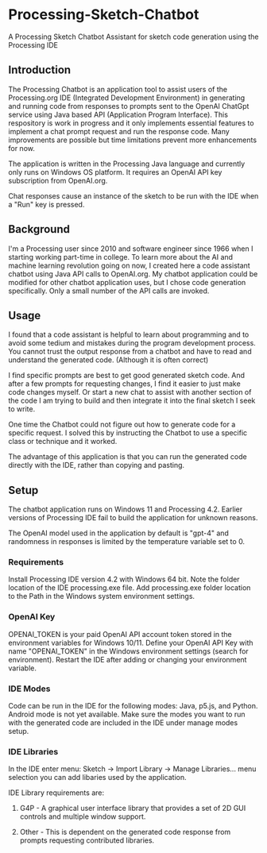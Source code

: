 # Processing-Sketch-Chatbot
A Processing Sketch Chatbot Assistant for sketch code generation using the Processing IDE

## Introduction
The Processing Chatbot is an application tool to assist users of the Processing.org IDE (Integrated Development Environment) 
in generating and running code from responses to
prompts sent to the OpenAI ChatGpt service using Java based API (Application Program Interface). 
This respository is work in progress and it only implements essential features to implement a chat prompt request
and run the response code. Many improvements are possible but time limitations prevent more enhancements for now.

The application is written in the Processing Java language and currently only runs on Windows OS platform. 
It requires an OpenAI API key subscription from OpenAI.org.

Chat responses cause an instance of the sketch to be run with the IDE when a "Run" key is pressed.

## Background
I'm a Processing user since 2010 and software engineer since 1966 when I starting working part-time in college.
To learn more about the AI and machine learning revolution going on now, I created here a code assistant chatbot using Java API calls to 
OpenAI.org. My chatbot application could be modified for other chatbot application uses, but I chose code generation specifically.
Only a small number of the API calls are invoked.

## Usage
I found that a code assistant is helpful to learn about programming and to avoid some tedium and mistakes during the program development process.
You cannot trust the output response from a chatbot and have to read and understand the generated code. (Although it is often correct)

I find specific prompts are best to get good generated sketch code. And after a few prompts for requesting changes, I find it easier
to just make code changes myself. Or start a new chat to assist with another section of the code I am trying to build and
then integrate it into the final sketch I seek to write.

One time the Chatbot could not figure out how to generate code for a specific request. I solved this by
instructing the Chatbot to use a specific class or technique and it worked.

The advantage of this application is that you can run the generated code directly with the IDE, rather than copying and pasting.

## Setup
The chatbot application runs on Windows 11 and Processing 4.2. 
Earlier versions of Processing IDE fail to build the application for unknown reasons.

The OpenAI model used in the application by default is "gpt-4" and 
randomness in responses is limited by the temperature variable set to 0.

### Requirements
Install Processing IDE version 4.2 with Windows 64 bit. Note the folder location of the IDE processing.exe file.
Add processing.exe folder location to the Path in the Windows system environment settings.

### OpenAI Key
OPENAI_TOKEN is your paid OpenAI API account token stored in the environment variables for Windows 10/11.
Define your OpenAI API Key with name "OPENAI_TOKEN" in the Windows environment settings (search for environment).
Restart the IDE after adding or changing your environment variable.

### IDE Modes
Code can be run in the IDE for the following modes: Java, p5.js, and Python. Android mode is not yet available.
Make sure the modes you want to run with the generated code are included in the IDE under manage modes setup.

### IDE Libraries 
In the IDE enter menu: Sketch -> Import Library -> Manage Libraries... menu selection you can add libaries used by the application.

IDE Library requirements are:

1. G4P - A graphical user interface library that provides a set of 2D GUI controls and multiple window support.

2. Other - This is dependent on the generated code response from prompts requesting contributed libraries.
